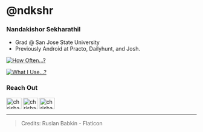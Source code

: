 # @ndkshr

### Nandakishor Sekharathil
- Grad @ San Jose State University
- Previously Android at Practo, Dailyhunt, and Josh.

[![How Often...?](https://github-readme-stats.vercel.app/api?username=ndkshr)](https://github.com/ndkshr)

[![What I Use...?](https://github-readme-stats.vercel.app/api/top-langs/?username=ndkshr&layout=compact)](https://github.com/ndkshr)

### Reach Out
<p align="left">
<a href="https://twitter.com/ndkshr" target="blank"><img align="center" src="social/twitter.jpeg" alt="chrisbanes" height="30" width="40" /></a>
<a href="https://linkedin.com/in/ndkshr" target="blank"><img align="center" src="social/linkedin.jpeg" alt="chrisbanes" height="30" width="40" /></a>
<a href="https://medium.com/ndkshr" target="blank"><img align="center" src="social/medium.jpeg" alt="chrisbanes" height="30" width="40" /></a>
</p>

---
> Credits: Ruslan Babkin - Flaticon